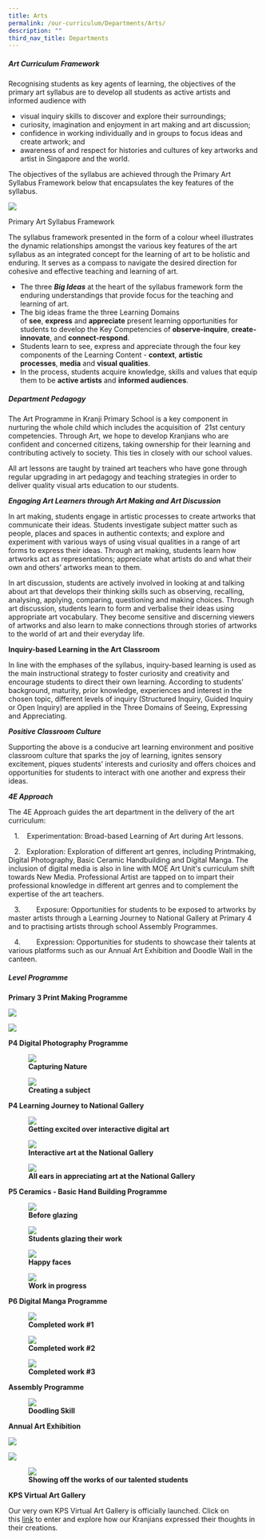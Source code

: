 ```yaml
---
title: Arts
permalink: /our-curriculum/Departments/Arts/
description: ""
third_nav_title: Departments
---
```

##### **Art Curriculum Framework**
  
Recognising students as key agents of learning, the objectives of the primary art syllabus are to develop all students as active artists and informed audience with  
  

*   visual inquiry skills to discover and explore their surroundings;
*   curiosity, imagination and enjoyment in art making and art discussion;
*   confidence in working individually and in groups to focus ideas and create artwork; and 
*   awareness of and respect for histories and cultures of key artworks and artist in Singapore and the world.

  

The objectives of the syllabus are achieved through the Primary Art Syllabus Framework below that encapsulates the key features of the syllabus.

![](/images/Our%20Curriculum/Departments/Art/A1.jpg)

Primary Art Syllabus Framework

  

The syllabus framework presented in the form of a colour wheel illustrates the dynamic relationships amongst the various key features of the art syllabus as an integrated concept for the learning of art to be holistic and enduring. It serves as a compass to navigate the desired direction for cohesive and effective teaching and learning of art. 

  

*   The three _**Big Ideas**_ at the heart of the syllabus framework form the enduring understandings that provide focus for the teaching and learning of art.
*   The big ideas frame the three Learning Domains of **see**, **express** and **appreciate** present learning opportunities for students to develop the Key Competencies of **observe-inquire**, **create-innovate**, and **connect-respond**.
*   Students learn to see, express and appreciate through the four key components of the Learning Content - **context**, **artistic processes**, **media** and **visual qualities**.
*   In the process, students acquire knowledge, skills and values that equip them to be **active artists** and **informed audiences**.

  

##### **Department Pedagogy**

  

The Art Programme in Kranji Primary School is a key component in nurturing the whole child which includes the acquisition of  21st century competencies. Through Art, we hope to develop Kranjians who are confident and concerned citizens, taking ownership for their learning and contributing actively to society. This ties in closely with our school values.  

  

All art lessons are taught by trained art teachers who have gone through regular upgrading in art pedagogy and teaching strategies in order to deliver quality visual arts education to our students. 

  

_**Engaging Art Learners through Art Making and Art Discussion**_

In art making, students engage in artistic processes to create artworks that communicate their ideas. Students investigate subject matter such as people, places and spaces in authentic contexts; and explore and experiment with various ways of using visual qualities in a range of art forms to express their ideas. Through art making, students learn how artworks act as representations; appreciate what artists do and what their own and others’ artworks mean to them.

  

In art discussion, students are actively involved in looking at and talking about art that develops their thinking skills such as observing, recalling, analysing, applying, comparing, questioning and making choices. Through art discussion, students learn to form and verbalise their ideas using appropriate art vocabulary. They become sensitive and discerning viewers of artworks and also learn to make connections through stories of artworks to the world of art and their everyday life.

  

**Inquiry-based Learning in the Art Classroom**

In line with the emphases of the syllabus, inquiry-based learning is used as the main instructional strategy to foster curiosity and creativity and encourage students to direct their own learning. According to students’ background, maturity, prior knowledge, experiences and interest in the chosen topic, different levels of inquiry (Structured Inquiry, Guided Inquiry or Open Inquiry) are applied in the Three Domains of Seeing, Expressing and Appreciating.

  

**_Positive Classroom Culture_**

Supporting the above is a conducive art learning environment and positive classroom culture that sparks the joy of learning, ignites sensory excitement, piques students’ interests and curiosity and offers choices and opportunities for students to interact with one another and express their ideas.

  

_**4E Approach**_

The 4E Approach guides the art department in the delivery of the art curriculum:  

  

   1.    Experimentation: Broad-based Learning of Art during Art lessons.

  

   2.   Exploration: Exploration of different art genres, including Printmaking, Digital Photography, Basic Ceramic Handbuilding and Digital Manga. The inclusion of digital media is also in line with MOE Art Unit's curriculum shift towards New Media. Professional Artist are tapped on to impart their professional knowledge in different art genres and to complement the expertise of the art teachers.

  

   3.        Exposure: Opportunities for students to be exposed to artworks by master artists through a Learning Journey to National Gallery at Primary 4 and to practising artists through school Assembly Programmes.

  

   4.        Expression: Opportunities for students to showcase their talents at various platforms such as our Annual Art Exhibition and Doodle Wall in the canteen.

  

##### **Level Programme**

  

**Primary 3 Print Making Programme**

  

![](/images/Our%20Curriculum/Departments/Art/A2.jpg)

![](/images/Our%20Curriculum/Departments/Art/A3.png)  


  

**P4 Digital Photography Programme**



<figure>

<img src="/images/Our%20Curriculum/Departments/Art/A4.jpg">

<figcaption> <strong> Capturing Nature </strong> </figcaption>

</figure>

<figure>

<img src="/images/Our%20Curriculum/Departments/Art/A5.jpg">

<figcaption> <strong> Creating a subject </strong> </figcaption>

</figure>

  

**P4 Learning Journey to National Gallery**

<figure>

<img src="/images/Our%20Curriculum/Departments/Art/A6.jpg">

<figcaption> <strong> Getting excited over interactive digital art </strong> </figcaption>

</figure>

<figure>

<img src="/images/Our%20Curriculum/Departments/Art/A7.jpg">

<figcaption> <strong> Interactive art at the National Gallery </strong> </figcaption>

</figure>

<figure>

<img src="/images/Our%20Curriculum/Departments/Art/A8.jpg">

<figcaption> <strong> All ears in appreciating art at the National Gallery </strong> </figcaption>

</figure>

  

**P5 Ceramics - Basic Hand Building Programme**

<figure>

<img src="/images/Our%20Curriculum/Departments/Art/A9.jpg">

<figcaption> <strong> Before glazing </strong> </figcaption>

</figure>

<figure>

<img src="/images/Our%20Curriculum/Departments/Art/A10.jpg">

<figcaption> <strong> Students glazing their work </strong> </figcaption>

</figure>

<figure>

<img src="/images/Our%20Curriculum/Departments/Art/A11.jpg">

<figcaption> <strong> Happy faces </strong> </figcaption>

</figure>

<figure>

<img src="/images/Our%20Curriculum/Departments/Art/A12.jpg">

<figcaption> <strong> Work in progress </strong> </figcaption>

</figure>

  

**P6 Digital Manga Programme**

<figure>

<img src="/images/Our%20Curriculum/Departments/Art/A13.jpg">

<figcaption> <strong> Completed work #1 </strong> </figcaption>

</figure>

<figure>

<img src="/images/Our%20Curriculum/Departments/Art/A14.jpg">

<figcaption> <strong> Completed work #2 </strong> </figcaption>

</figure>

<figure>

<img src="/images/Our%20Curriculum/Departments/Art/A15.jpg">

<figcaption> <strong> Completed work #3 </strong> </figcaption>

</figure>

  

**Assembly Programme**

<figure>

<img src="/images/Our%20Curriculum/Departments/Art/A16.jpg">

<figcaption> <strong> Doodling Skill </strong> </figcaption>

</figure>

  

**Annual Art Exhibition**

  

![](/images/Our%20Curriculum/Departments/Art/A17.jpg)

![](/images/Our%20Curriculum/Departments/Art/A18.jpg)

<figure>

<img src="/images/Our%20Curriculum/Departments/Art/A19.jpg">

<figcaption> <strong> Showing off the works of our talented students </strong> </figcaption>

</figure>

  

**KPS Virtual Art Gallery**  

  

Our very own KPS Virtual Art Gallery is officially launched. Click on this [link](https://sites.google.com/view/kpsartgallery2021/) to enter and explore how our Kranjians expressed their thoughts in their creations.
